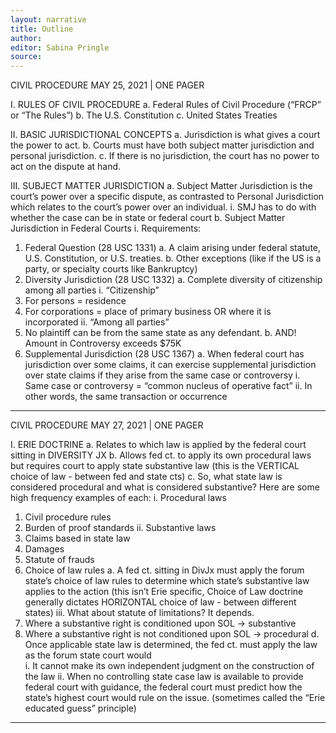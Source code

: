 ```yaml
---
layout: narrative
title: Outline
author:
editor: Sabina Pringle
source:
---
```


CIVIL PROCEDURE
MAY 25, 2021 | ONE PAGER

I.	RULES OF CIVIL PROCEDURE
a.	Federal Rules of Civil Procedure (“FRCP” or “The Rules”)
b.	The U.S. Constitution
c.	United States Treaties

II.	BASIC JURISDICTIONAL CONCEPTS
a.	Jurisdiction is what gives a court the power to act.
b.	Courts must have both subject matter jurisdiction and personal jurisdiction.
c.	If there is no jurisdiction, the court has no power to act on the dispute at hand.

III.	SUBJECT MATTER JURISDICTION
a.	Subject Matter Jurisdiction is the court’s power over a specific dispute, as contrasted to Personal Jurisdiction which relates to the court’s power over an individual.
i.	SMJ has to do with whether the case can be in state or federal court
b.	Subject Matter Jurisdiction in Federal Courts
i.	Requirements:
1.	Federal Question (28 USC 1331)
a.	A claim arising under federal statute, U.S. Constitution, or U.S. treaties.
b.	Other exceptions (like if the US is a party, or specialty courts like Bankruptcy)
2.	Diversity Jurisdiction (28 USC 1332)
a.	Complete diversity of citizenship among all parties
i.	“Citizenship”
1.	For persons = residence
2.	For corporations = place of primary business OR where it is incorporated
ii.	“Among all parties”
1.	No plaintiff can be from the same state as any defendant.
b.	AND! Amount in Controversy exceeds $75K
3.	Supplemental Jurisdiction (28 USC 1367)
a.	When federal court has jurisdiction over some claims, it can exercise supplemental jurisdiction over state claims if they arise from the same case or controversy
i.	Same case or controversy = “common nucleus of operative fact”
ii.	In other words, the same transaction or occurrence

---

CIVIL PROCEDURE
MAY 27, 2021 | ONE PAGER

I.	ERIE DOCTRINE
a.	Relates to which law is applied by the federal court sitting in DIVERSITY JX
b.	Allows fed ct. to apply its own procedural laws but requires court to apply state substantive law (this is the VERTICAL choice of law - between fed and state cts)
c.	So, what state law is considered procedural and what is considered substantive? Here are some high frequency examples of each:
i.	Procedural laws
1.	Civil procedure rules
2.	Burden of proof standards
ii.	Substantive laws
1.	Claims based in state law
2.	Damages
3.	Statute of frauds
4.	Choice of law rules
a.	A fed ct. sitting in DivJx must apply the forum state’s choice of law rules to determine which state’s substantive law applies to the action (this isn’t Erie specific, Choice of Law doctrine generally dictates HORIZONTAL choice of law - between different states)
iii.	What about statute of limitations? It depends.
1.	Where a substantive right is conditioned upon SOL -> substantive
2.	Where a substantive right is not conditioned upon SOL -> procedural
d.	Once applicable state law is determined, the fed ct. must apply the law as the forum state court would        
i.	It cannot make its own independent judgment on the construction of the law
ii.	When no controlling state case law is available to provide federal court with guidance, the federal court must predict how the state’s highest court would rule on the issue. (sometimes called the “Erie educated guess” principle)

---
